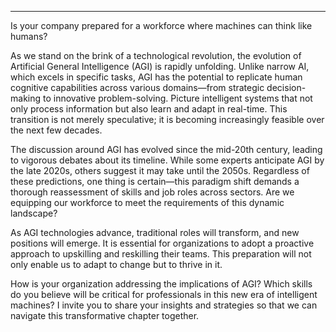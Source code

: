 ---
Is your company prepared for a workforce where machines can think like humans?

As we stand on the brink of a technological revolution, the evolution of Artificial General Intelligence (AGI) is rapidly unfolding. Unlike narrow AI, which excels in specific tasks, AGI has the potential to replicate human cognitive capabilities across various domains—from strategic decision-making to innovative problem-solving. Picture intelligent systems that not only process information but also learn and adapt in real-time. This transition is not merely speculative; it is becoming increasingly feasible over the next few decades.

The discussion around AGI has evolved since the mid-20th century, leading to vigorous debates about its timeline. While some experts anticipate AGI by the late 2020s, others suggest it may take until the 2050s. Regardless of these predictions, one thing is certain—this paradigm shift demands a thorough reassessment of skills and job roles across sectors. Are we equipping our workforce to meet the requirements of this dynamic landscape?

As AGI technologies advance, traditional roles will transform, and new positions will emerge. It is essential for organizations to adopt a proactive approach to upskilling and reskilling their teams. This preparation will not only enable us to adapt to change but to thrive in it.

How is your organization addressing the implications of AGI? Which skills do you believe will be critical for professionals in this new era of intelligent machines? I invite you to share your insights and strategies so that we can navigate this transformative chapter together.